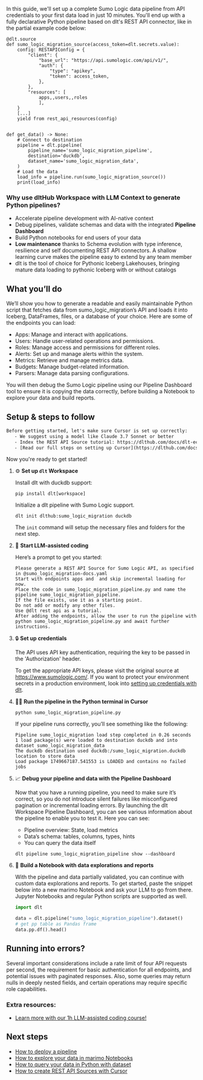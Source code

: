 In this guide, we'll set up a complete Sumo Logic data pipeline from API credentials to your first data load in just 10 minutes. You'll end up with a fully declarative Python pipeline based on dlt's REST API connector, like in the partial example code below:

```python-outcome
@dlt.source
def sumo_logic_migration_source(access_token=dlt.secrets.value):
    config: RESTAPIConfig = {
        "client": {
            "base_url": "https://api.sumologic.com/api/v1/",
            "auth": {
                "type": "apikey",
                "token": access_token,
            },
        },
        "resources": [
            apps,,users,,roles
            ],
    }
    [...]
    yield from rest_api_resources(config)


def get_data() -> None:
    # Connect to destination
    pipeline = dlt.pipeline(
        pipeline_name='sumo_logic_migration_pipeline',
        destination='duckdb',
        dataset_name='sumo_logic_migration_data', 
    )
    # Load the data
    load_info = pipeline.run(sumo_logic_migration_source())
    print(load_info) 
```

### Why use dltHub Workspace with LLM Context to generate Python pipelines?

- Accelerate pipeline development with AI-native context
- Debug pipelines, validate schemas and data with the integrated **Pipeline Dashboard**
- Build Python notebooks for end users of your data
- **Low maintenance** thanks to Schema evolution with type inference, resilience and self documenting REST API connectors. A shallow learning curve makes the pipeline easy to extend by any team member
- dlt is the tool of choice for Pythonic Iceberg Lakehouses, bringing mature data loading to pythonic Iceberg with or without catalogs

## What you’ll do

We’ll show you how to generate a readable and easily maintainable Python script that fetches data from sumo_logic_migration’s API and loads it into Iceberg, DataFrames, files, or a database of your choice. Here are some of the endpoints you can load:

- Apps: Manage and interact with applications.
- Users: Handle user-related operations and permissions.
- Roles: Manage access and permissions for different roles.
- Alerts: Set up and manage alerts within the system.
- Metrics: Retrieve and manage metrics data.
- Budgets: Manage budget-related information.
- Parsers: Manage data parsing configurations.

You will then debug the Sumo Logic pipeline using our Pipeline Dashboard tool to ensure it is copying the data correctly, before building a Notebook to explore your data and build reports.

## Setup & steps to follow

```default
Before getting started, let's make sure Cursor is set up correctly:
   - We suggest using a model like Claude 3.7 Sonnet or better
   - Index the REST API Source tutorial: https://dlthub.com/docs/dlt-ecosystem/verified-sources/rest_api/ and add it to context as **@dlt rest api**
   - [Read our full steps on setting up Cursor](https://dlthub.com/docs/dlt-ecosystem/llm-tooling/cursor-restapi#23-configuring-cursor-with-documentation)
```

Now you're ready to get started!

1. ⚙️ **Set up `dlt` Workspace**
    
    Install dlt with duckdb support:
    ```shell
    pip install dlt[workspace]
    ```

    Initialize a dlt pipeline with Sumo Logic support.
    ```shell
    dlt init dlthub:sumo_logic_migration duckdb
    ```

    The `init` command will setup the necessary files and folders for the next step.
    
2. 🤠 **Start LLM-assisted coding**
    
    Here’s a prompt to get you started:
    
    ```prompt
    Please generate a REST API Source for Sumo Logic API, as specified in @sumo_logic_migration-docs.yaml 
    Start with endpoints apps and  and skip incremental loading for now. 
    Place the code in sumo_logic_migration_pipeline.py and name the pipeline sumo_logic_migration_pipeline. 
    If the file exists, use it as a starting point. 
    Do not add or modify any other files. 
    Use @dlt rest api as a tutorial. 
    After adding the endpoints, allow the user to run the pipeline with python sumo_logic_migration_pipeline.py and await further instructions.
    ```

    
3. 🔒 **Set up credentials** 
    
    The API uses API key authentication, requiring the key to be passed in the 'Authorization' header.
    
    To get the appropriate API keys, please visit the original source at https://www.sumologic.com/.
    If you want to protect your environment secrets in a production environment, look into [setting up credentials with dlt](https://dlthub.com/docs/walkthroughs/add_credentials).
    
4. 🏃‍♀️ **Run the pipeline in the Python terminal in Cursor**
    
    ```shell
    python sumo_logic_migration_pipeline.py
    ```
    
    If your pipeline runs correctly, you’ll see something like the following:
    
    ```shell
    Pipeline sumo_logic_migration load step completed in 0.26 seconds
    1 load package(s) were loaded to destination duckdb and into dataset sumo_logic_migration_data
    The duckdb destination used duckdb:/sumo_logic_migration.duckdb location to store data
    Load package 1749667187.541553 is LOADED and contains no failed jobs
    ```
    
5. 📈 **Debug your pipeline and data with the Pipeline Dashboard**

    Now that you have a running pipeline, you need to make sure it’s correct, so you do not introduce silent failures like misconfigured pagination or incremental loading errors. By launching the dlt Workspace Pipeline Dashboard, you can see various information about the pipeline to enable you to test it. Here you can see:
    - Pipeline overview: State, load metrics
    - Data’s schema: tables, columns, types, hints
    - You can query the data itself
    
    ```shell
    dlt pipeline sumo_logic_migration_pipeline show --dashboard
    ```
    
6. 🐍 **Build a Notebook with data explorations and reports**

    With the pipeline and data partially validated, you can continue with custom data explorations and reports. To get started, paste the snippet below into a new marimo Notebook and ask your LLM to go from there. Jupyter Notebooks and regular Python scripts are supported as well.

    
    ```python
    import dlt

   data = dlt.pipeline("sumo_logic_migration_pipeline").dataset()
   # get pp table as Pandas frame
   data.pp.df().head()
    ```

## Running into errors?

Several important considerations include a rate limit of four API requests per second, the requirement for basic authentication for all endpoints, and potential issues with paginated responses. Also, some queries may return nulls in deeply nested fields, and certain operations may require specific role capabilities.

### Extra resources:

- [Learn more with our 1h LLM-assisted coding course!](https://www.youtube.com/watch?v=GGid70rnJuM)

## Next steps

- [How to deploy a pipeline](https://dlthub.com/docs/walkthroughs/deploy-a-pipeline)
- [How to explore your data in marimo Notebooks](https://dlthub.com/docs/general-usage/dataset-access/marimo)
- [How to query your data in Python with dataset](https://dlthub.com/docs/general-usage/dataset-access/dataset)
- [How to create REST API Sources with Cursor](https://dlthub.com/docs/dlt-ecosystem/llm-tooling/cursor-restapi)